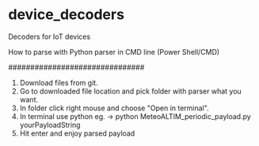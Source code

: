 # device_decoders
Decoders for IoT devices

How to parse with Python parser in CMD line (Power Shell/CMD)

###############################
1. Download files from git.
2. Go to downloaded file location and pick folder with parser what you want.
3. In folder click right mouse and choose "Open in terminal".
4. In terminal use python eg. -> python MeteoALTIM_periodic_payload.py yourPayloadString
5. Hit enter and enjoy parsed payload
